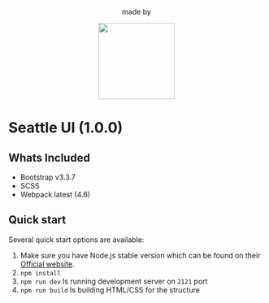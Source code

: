 <div align="center">
 <p>made by</p>
        <a href="http://www.21joint.com"><img width="150" height="auto" src="https://rawgit.com/21joint/dnv-header/header_raw/21logo2.svg"></a>
</div>

# Seattle UI (1.0.0)


## Whats Included

- Bootstrap v3.3.7
- SCSS
- Webpack latest (4.6)

## Quick start

Several quick start options are available:

1. Make sure you have Node.js stable version which can be found on their [Official website](https://nodejs.org).
2. `npm install`
3. `npm run dev` Is running development server on `2121` port
4. `npm run build` Is building HTML/CSS for the structure